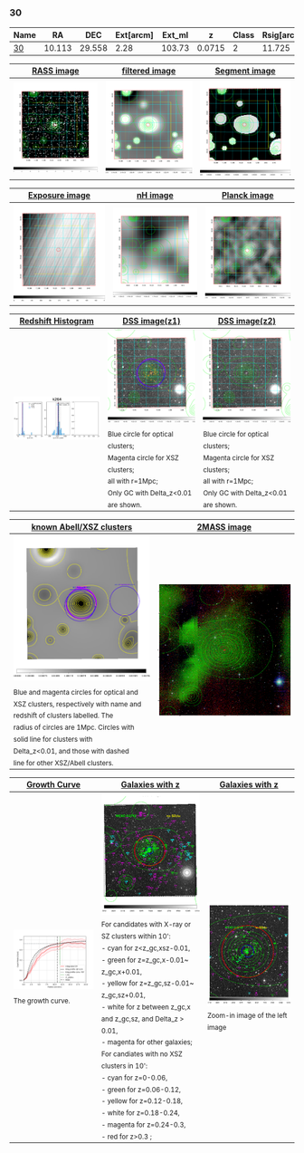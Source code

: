 <div STYLE="page-break-after: always;"></div>

### 30

|Name          |RA          |DEC      | Ext[arcm] | Ext_ml | z    | Class| Rsig[arcmin] | CRsig[c/s] | CR500[c/s] | R500[Mpc] |L500[erg/s]|F500[erg/s/cm^2]| M500[Msun]|Tx[keV]|beta|GC(XSZ,Delta_z<0.01)| GC(OPT,Delta_z<0.01)|GC|alias|
|--------------|------------|------------|---|---|-----------|--------|------|------|----|----|----|----|----|----|----|----|----|----|---|
|[30](script/30.md)     | 10.113       | 29.558       | 2.28    | 103.73   | 0.0715 | 2   | 11.725 |0.362 |0.358 |0.891 |7.946e+43 |6.375e-12 |2.154e+14 |3.515 |0.799 |Tar, |Wen, |Tar, |k264|

|[RASS image](../image/30/30_img.pdf)|[filtered image](../image/30/30_fil.pdf)|[Segment image](../image/30/30_seg.pdf)|
|-------------------|--------------------|-------------------|
| <img src="../image/30/30_img.png" width="300">  | <img src="../image/30/30_fil.png" width="300">   | <img src="../image/30/30_seg.png" width="300">  |

|[Exposure image](../image/30/30_mex.pdf)| [nH image](../image/30/30_nh.pdf)| [Planck image](../image/30/30_p.pdf)|
|-------------------|--------------------|-------------------|
|<img src="../image/30/30_mex.png" width="300">   | <img src="../image/30/30_nh.png" width="300">    | <img src="../image/30/30_p.png" width="300"> |

|[Redshift Histogram](../image/30/30_zg.pdf) | [DSS image(z1)](../image/30/30_dss_z1.pdf)      |  [DSS image(z2)](../image/30/30_dss_z2.pdf)    |
|-------------------|--------------------|-------------------|
|<img src="../image/30/30_zg.png" width="300"> |<img src="../image/30/30_dss_z1.png" width="300"> <sub><br>Blue circle for optical clusters; <br>Magenta circle for XSZ clusters; <br>all with r=1Mpc; <br>Only GC with Delta_z<0.01 are shown. </sub>| <img src="../image/30/30_dss_z2.png" width="300"><sub><br>Blue circle for optical clusters; <br>Magenta circle for XSZ clusters; <br>all with r=1Mpc; <br>Only GC with Delta_z<0.01 are shown. </sub> |

|[known Abell/XSZ clusters](../image/30/30_m.pdf) | [2MASS image](../image/30/30_2mass.pdf)      |
|-------------------|-------------------|
|<img src=../image/30/30_m.png width="300"> <sub><br>Blue and magenta circles for optical and <br>XSZ clusters, respectively with name and <br>redshift of clusters labelled. The <br>radius of circles are 1Mpc. Circles with <br>solid line for clusters with <br>Delta_z<0.01, and those with dashed <br>line for other XSZ/Abell clusters.        </sub>|<img src="../image/30/30_2mass.png" width="300">  |

|[Growth Curve](../image/30/30_gca_all.png) |[Galaxies with z](../image/30/30_opt_ned.pdf) |[Galaxies with z](../image/30/30_opt_ned_zoom.pdf) |
|-------------------|-------------------|-------------------|
| <img src="../image/30/30_gca_all.png" width="300"> <sub><br>The growth curve.</sub>| <img src=../image/30/30_opt_ned.png width="300"> <br><sub> For candidates with X-ray or SZ clusters within 10': <br> - cyan for z<z_gc,xsz-0.01, <br> - green for z=z_gc,x-0.01~ z_gc,x+0.01, <br> - yellow for z=z_gc,sz-0.01~ z_gc,sz+0.01, <br> - white for z between z_gc,x and z_gc,sz, and Delta_z > 0.01, <br> - magenta for other galaxies; <br>For candiates with no XSZ clusters in 10': <br> - cyan for z=0-0.06, <br> - green for z=0.06-0.12, <br> - yellow for z=0.12-0.18, <br> - white for z=0.18-0.24, <br> - magenta for z=0.24-0.3, <br> - red for z>0.3 ;  </sub>|<img src=../image/30/30_opt_ned_zoom.png width="300">  <br><sub> Zoom-in image of the left image</sub>|




